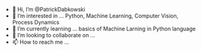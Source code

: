 - 👋 Hi, I’m @PatrickDabkowski
- 👀 I’m interested in ... Python, Machine Learning, Computer Vision, Process Dynamics
- 🌱 I’m currently learning ... basics of Machine Larning in Python language 
- 💞️ I’m looking to collaborate on ... 
- 📫 How to reach me ...

<!---
PatrickDabkowski/PatrickDabkowski is a ✨ special ✨ repository because its `README.md` (this file) appears on your GitHub profile.
You can click the Preview link to take a look at your changes.
--->
